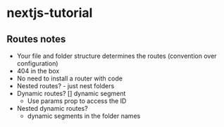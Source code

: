 # nextjs-tutorial

## Routes notes

- Your file and folder structure determines the routes (convention over configuration)
- 404 in the box
- No need to install a router with code
- Nested routes? - just nest folders
- Dynamic routes? [] dynamic segment
  - Use params prop to access the ID
- Nested dynamic routes?
  - dynamic segments in the folder names